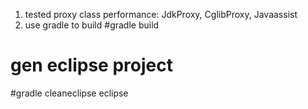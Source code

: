 1. tested proxy class performance: JdkProxy, CglibProxy, Javaassist 
2. use gradle to build 
#gradle build

# gen eclipse project
#gradle cleaneclipse eclipse